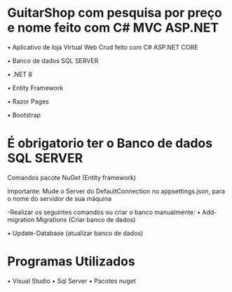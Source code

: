# GuitarShop com pesquisa por preço e nome feito com C# MVC ASP.NET 

• Aplicativo de loja Virtual Web Crud feito com C# ASP.NET CORE

• Banco de dados SQL SERVER

• .NET 8

• Entity Framework

• Razor Pages

• Bootstrap

# É obrigatorio ter o Banco de dados SQL SERVER
Comandos pacote NuGet (Entity framework)


  Importante: Mude o Server do DefaultConnection no appsettings.json, para o nome do servidor de sua máquina

  -Realizar os seguintes comandos ou criar o banco manualmente:
  • Add-migration Migrations (Criar banco de dados)
  
  • Update-Database (atualizar banco de dados)

# Programas Utilizados
• Visual Studio 
• Sql Server
• Pacotes nuget
 
  
 
